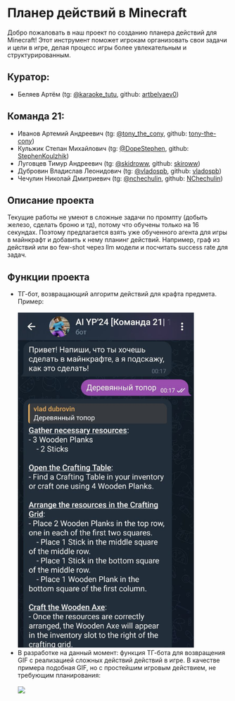 <html>
<body>
    <h1>Планер действий в Minecraft</h1>
    <p>Добро пожаловать в наш проект по созданию планера действий для Minecraft! Этот инструмент поможет игрокам организовать свои задачи и цели в игре, делая процесс игры более увлекательным и структурированным.</p>
    <h2><strong>Куратор:</strong></h2>
    <ul>
        <li>Беляев Артём (tg: <a href="t.me/">@karaoke_tutu</a>, github: <a href="mailto:example@example.com">artbelyaev0</a>)</li>
    </ul>
    <h2>Команда 21:</h2>
    <ul>
        <li>Иванов Артемий Андреевич (tg: <a href="t.me/tony_the_cony">@tony_the_cony</a>, github: <a href="mailto:example@example.com">tony-the-cony</a>)</li>
        <li>Кульжик Степан Михайлович (tg: <a href="t.me/">@DopeStephen</a>, github: <a href="mailto:example@example.com">StephenKoulzhik</a>)</li>
        <li>Луговцев Тимур Андреевич (tg: <a href="t.me/">@skidroww</a>, github: <a href="mailto:example@example.com">skiroww</a>)</li>
        <li>Дубровин Владислав Леонидович (tg: <a href="t.me/">@vladospb</a>, github: <a href="mailto:example@example.com">vladospb</a>)</li>
        <li>Чечулин Николай Дмитриевич (tg: <a href="t.me/">@nchechulin</a>, github: <a href="mailto:example@example.com">NChechulin</a>)</li>
    </ul>
    <h2><strong>Описание проекта</strong></h2>
    <p>Текущие работы не умеют в сложные задачи по промпту (добыть железо, сделать броню и тд), потому что обучены только на 16 секундах. Поэтому предлагается взять уже обученного агента для игры в майнкрафт и добавить к нему планинг действий. Например, граф из действий или во few-shot через llm модели и посчитать success rate для задач.</p>
    <h2><strong>Функции проекта</strong></h2>
    <ul>
        <li>ТГ-бот, возвращающий алгоритм действий для крафта предмета. Пример:</li>
        <br>
        <img src='photo_2024-12-28_16-10-24.jpg' alt='Example of using tg-bot' width="400"></img>
        <br>
        <li>В разработке на данный момент: функция ТГ-бота для возвращения GIF с реализацией сложных действий действий в игре. В качестве примера подобная GIF, но с простейшим игровым действием, не требующим планирования:</li>
        <br>
        <img src="gif.gif"/>
        <br>
    </ul>
</body>
</html>